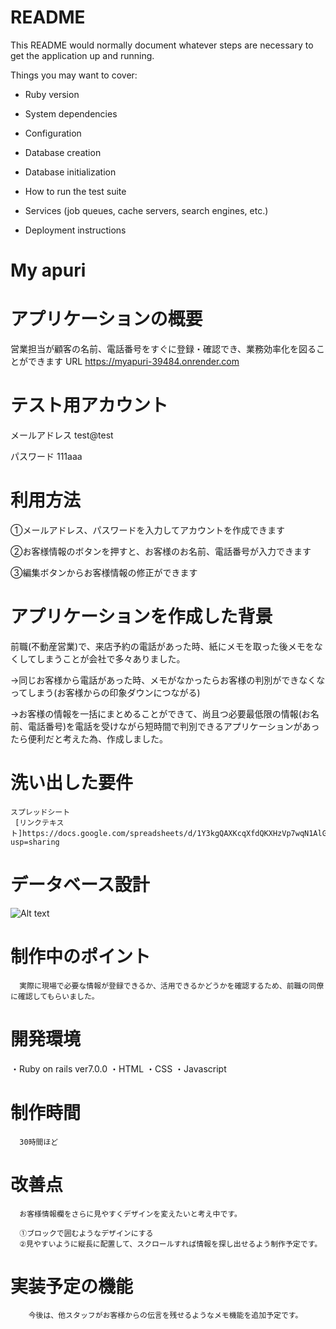 # README

This README would normally document whatever steps are necessary to get the
application up and running.

Things you may want to cover:

* Ruby version

* System dependencies

* Configuration

* Database creation

* Database initialization

* How to run the test suite

* Services (job queues, cache servers, search engines, etc.)

* Deployment instructions

# My apuri

# アプリケーションの概要
 営業担当が顧客の名前、電話番号をすぐに登録・確認でき、業務効率化を図ることができます
 URL https://myapuri-39484.onrender.com

# テスト用アカウント

   メールアドレス test@test
   
  パスワード    111aaa

# 利用方法  
  ①メールアドレス、パスワードを入力してアカウントを作成できます
    
  ②お客様情報のボタンを押すと、お客様のお名前、電話番号が入力できます  

  ③編集ボタンからお客様情報の修正ができます  

# アプリケーションを作成した背景  
   前職(不動産営業)で、来店予約の電話があった時、紙にメモを取った後メモをなくしてしまうことが会社で多々ありました。

   →同じお客様から電話があった時、メモがなかったらお客様の判別ができなくなってしまう(お客様からの印象ダウンにつながる)  

   →お客様の情報を一括にまとめることができて、尚且つ必要最低限の情報(お名前、電話番号)を電話を受けながら短時間で判別できるアプリケーションがあったら便利だと考えた為、作成しました。  

  # 洗い出した要件  
    スプレッドシート
     [リンクテキスト]https://docs.google.com/spreadsheets/d/1Y3kgQAXKcqXfdQKXHzVp7wqN1AlG2ifdzyHQCoJUxbE/edit?usp=sharing

  # データベース設計
   ![Alt text](<ER図 myapuri.png>)
    

  # 制作中のポイント  
      実際に現場で必要な情報が登録できるか、活用できるかどうかを確認するため、前職の同僚に確認してもらいました。

  
  # 開発環境  
   ・Ruby on rails ver7.0.0
   ・HTML
   ・CSS
   ・Javascript

  # 制作時間
      30時間ほど  
    
  # 改善点  
      お客様情報欄をさらに見やすくデザインを変えたいと考え中です。
      
      ①ブロックで囲むようなデザインにする
      ②見やすいように縦長に配置して、スクロールすれば情報を探し出せるよう制作予定です。

  # 実装予定の機能  
        今後は、他スタッフがお客様からの伝言を残せるようなメモ機能を追加予定です。







  




